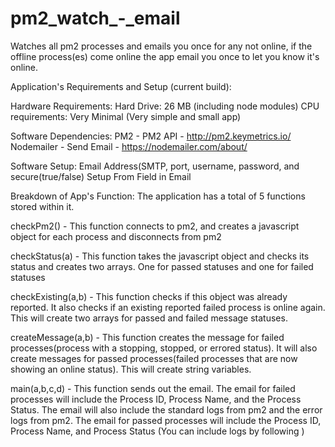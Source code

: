 # pm2_watch_-_email
Watches all pm2 processes and emails you once for any not online, if the offline process(es) come online the app email you once to let you know it's online.


Application's Requirements and Setup (current build):

  Hardware Requirements:
    Hard Drive: 26 MB (including node modules)
    CPU requirements: Very Minimal (Very simple and small app)

  Software Dependencies:
    PM2 - PM2 API - http://pm2.keymetrics.io/
    Nodemailer - Send Email -  https://nodemailer.com/about/

  Software Setup:
    Email Address(SMTP, port, username, password, and secure(true/false)
    Setup From Field in Email

Breakdown of App's Function:
The application has a total of 5 functions stored within it.

  checkPm2() - This function connects to pm2, and creates a javascript object for each process and disconnects from pm2

  checkStatus(a) - This function takes the javascript object and checks its status and creates two arrays. One for passed statuses and one for   failed statuses

  checkExisting(a,b) - This function checks if this object was already reported. It also checks if an existing reported failed process is         online again. This will create two arrays for passed and failed message statuses.

  createMessage(a,b) - This function creates the message for failed processes(process with a stopping, stopped, or errored status). It will       also create messages for passed processes(failed processes that are now showing an online status). This will create string variables.
  
  main(a,b,c,d) - This function sends out the email. The email for failed processes will include the Process ID, Process Name, and the Process   Status. The email will also include the standard logs from pm2 and the error logs from pm2. The email for passed processes will include the     Process ID, Process Name, and Process Status (You can include logs by following )
